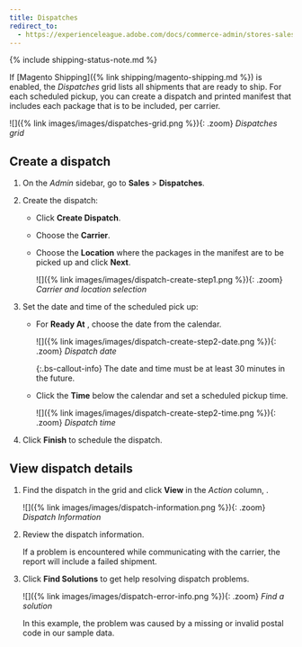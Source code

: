 ```yaml
---
title: Dispatches
redirect_to:
  - https://experienceleague.adobe.com/docs/commerce-admin/stores-sales/order-management/shipments.html
---
```


{% include shipping-status-note.md %}

If [Magento Shipping]({% link shipping/magento-shipping.md %}) is enabled, the _Dispatches_ grid lists all shipments that are ready to ship. For each scheduled pickup, you can create a dispatch and printed manifest that includes each package that is to be included, per carrier.

![]({% link images/images/dispatches-grid.png %}){: .zoom}
_Dispatches grid_

## Create a dispatch

1. On the _Admin_ sidebar, go to **Sales** > **Dispatches**.

1. Create the dispatch:

   - Click **Create Dispatch**.

   - Choose the **Carrier**.

   - Choose the **Location** where the packages in the manifest are to be picked up and click **Next**.

      ![]({% link images/images/dispatch-create-step1.png %}){: .zoom}
      _Carrier and location selection_

1. Set the date and time of the scheduled pick up:

   - For **Ready At** , choose the date from the calendar.

      ![]({% link images/images/dispatch-create-step2-date.png %}){: .zoom}
      _Dispatch date_

      {:.bs-callout-info}
      The date and time must be at least 30 minutes in the future.

   - Click the **Time** below the calendar and set a scheduled pickup time.

      ![]({% link images/images/dispatch-create-step2-time.png %}){: .zoom}
      _Dispatch time_

1. Click **Finish** to schedule the dispatch.

## View dispatch details

1. Find the dispatch in the grid and click **View** in the _Action_ column, .

   ![]({% link images/images/dispatch-information.png %}){: .zoom}
   _Dispatch Information_

1. Review the dispatch information.

   If a problem is encountered while communicating with the carrier, the report will include a failed shipment.

1. Click **Find Solutions** to get help resolving dispatch problems.

   ![]({% link images/images/dispatch-error-info.png %}){: .zoom}
   _Find a solution_

   In this example, the problem was caused by a missing or invalid postal code in our sample data.
